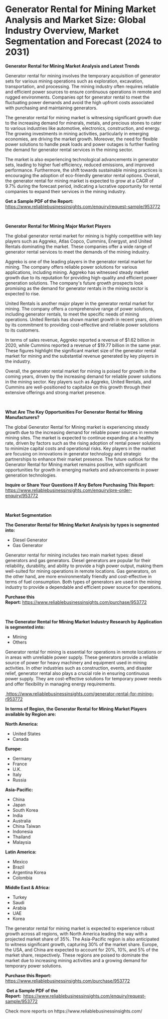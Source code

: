 <p><h1>Generator Rental for Mining Market Analysis and Market Size: Global Industry Overview, Market Segmentation and Forecast (2024 to 2031)</h1></p><p><strong>Generator Rental for Mining Market Analysis and Latest Trends</strong></p>
<p><p>Generator rental for mining involves the temporary acquisition of generator sets for various mining operations such as exploration, excavation, transportation, and processing. The mining industry often requires reliable and efficient power sources to ensure continuous operations in remote and rugged environments. Companies opt for generator rental to meet the fluctuating power demands and avoid the high upfront costs associated with purchasing and maintaining generators.</p><p>The generator rental for mining market is witnessing significant growth due to the increasing demand for minerals, metals, and precious stones to cater to various industries like automotive, electronics, construction, and energy. The growing investments in mining activities, particularly in emerging economies, are driving the market growth. Moreover, the need for flexible power solutions to handle peak loads and power outages is further fueling the demand for generator rental services in the mining sector.</p><p>The market is also experiencing technological advancements in generator sets, leading to higher fuel efficiency, reduced emissions, and improved performance. Furthermore, the shift towards sustainable mining practices is encouraging the adoption of eco-friendly generator rental options. Overall, the generator rental for mining market is expected to grow at a CAGR of 9.7% during the forecast period, indicating a lucrative opportunity for rental companies to expand their services in the mining industry.</p></p>
<p><strong>Get a Sample PDF of the Report:&nbsp;</strong> <a href="https://www.reliablebusinessinsights.com/enquiry/request-sample/953772">https://www.reliablebusinessinsights.com/enquiry/request-sample/953772</a></p>
<p>&nbsp;</p>
<p><strong>Generator Rental for Mining Major Market Players</strong></p>
<p><p>The global generator rental market for mining is highly competitive with key players such as Aggreko, Atlas Copco, Cummins, Energyst, and United Rentals dominating the market. These companies offer a wide range of generator rental services to meet the demands of the mining industry.</p><p>Aggreko is one of the leading players in the generator rental market for mining. The company offers reliable power solutions for various applications, including mining. Aggreko has witnessed steady market growth due to its reputation for providing high-quality and efficient power generation solutions. The company's future growth prospects look promising as the demand for generator rentals in the mining sector is expected to rise.</p><p>United Rentals is another major player in the generator rental market for mining. The company offers a comprehensive range of power solutions, including generator rentals, to meet the specific needs of mining operations. United Rentals has shown market growth in recent years, driven by its commitment to providing cost-effective and reliable power solutions to its customers.</p><p>In terms of sales revenue, Aggreko reported a revenue of $1.62 billion in 2020, while Cummins reported a revenue of $19.77 billion in the same year. These figures highlight the significant market size of the generator rental market for mining and the substantial revenue generated by key players in the industry.</p><p>Overall, the generator rental market for mining is poised for growth in the coming years, driven by the increasing demand for reliable power solutions in the mining sector. Key players such as Aggreko, United Rentals, and Cummins are well-positioned to capitalize on this growth through their extensive offerings and strong market presence.</p></p>
<p>&nbsp;</p>
<p><strong>What Are The Key Opportunities For Generator Rental for Mining Manufacturers?</strong></p>
<p><p>The global Generator Rental for Mining market is experiencing steady growth due to the increasing demand for reliable power sources in remote mining sites. The market is expected to continue expanding at a healthy rate, driven by factors such as the rising adoption of rental power solutions to minimize capital costs and operational risks. Key players in the market are focusing on innovations in generator technology and strategic partnerships to enhance their market presence. The future outlook for the Generator Rental for Mining market remains positive, with significant opportunities for growth in emerging markets and advancements in power generation technologies.</p></p>
<p><strong>Inquire or Share Your Questions If Any Before Purchasing This Report:</strong> <a href="https://www.reliablebusinessinsights.com/enquiry/pre-order-enquiry/953772">https://www.reliablebusinessinsights.com/enquiry/pre-order-enquiry/953772</a></p>
<p>&nbsp;</p>
<p><strong>Market Segmentation</strong></p>
<p><strong>The Generator Rental for Mining Market Analysis by types is segmented into:</strong></p>
<p><ul><li>Diesel Generator</li><li>Gas Generator</li></ul></p>
<p><p>Generator rental for mining includes two main market types: diesel generators and gas generators. Diesel generators are popular for their reliability, durability, and ability to provide a high power output, making them well-suited for mining operations in remote locations. Gas generators, on the other hand, are more environmentally friendly and cost-effective in terms of fuel consumption. Both types of generators are used in the mining industry to provide a dependable and efficient power source for operations.</p></p>
<p><strong>Purchase this Report:&nbsp;</strong><a href="https://www.reliablebusinessinsights.com/purchase/953772">https://www.reliablebusinessinsights.com/purchase/953772</a></p>
<p>&nbsp;</p>
<p><strong>The Generator Rental for Mining Market Industry Research by Application is segmented into:</strong></p>
<p><ul><li>Mining</li><li>Others</li></ul></p>
<p><p>Generator rental for mining is essential for operations in remote locations or in areas with unreliable power supply. These generators provide a reliable source of power for heavy machinery and equipment used in mining activities. In other industries such as construction, events, and disaster relief, generator rental also plays a crucial role in ensuring continuous power supply. They are cost-effective solutions for temporary power needs and offer flexibility in managing energy requirements.</p></p>
<p><a href="https://www.reliablebusinessinsights.com/generator-rental-for-mining-r953772">&nbsp;https://www.reliablebusinessinsights.com/generator-rental-for-mining-r953772</a></p>
<p><strong>In terms of Region, the Generator Rental for Mining Market Players available by Region are:</strong></p>
<p>
    <p> <strong> North America: </strong>
        <ul>
            <li>United States</li>
            <li>Canada</li>
        </ul>
        </p> 
    <p> <strong> Europe: </strong>
        <ul>
            <li>Germany</li>
            <li>France</li>
            <li>U.K.</li>
            <li>Italy</li>
            <li>Russia</li>
        </ul>
        </p> 
    <p> <strong> Asia-Pacific: </strong>
        <ul>
            <li>China</li>
            <li>Japan</li>
            <li>South Korea</li>
            <li>India</li>
            <li>Australia</li>
            <li>China Taiwan</li>
            <li>Indonesia</li>
            <li>Thailand</li>
            <li>Malaysia</li>
        </ul>
        </p> 
    <p> <strong> Latin America: </strong>
        <ul>
            <li>Mexico</li>
            <li>Brazil</li>
            <li>Argentina Korea</li>
            <li>Colombia</li>
        </ul>
        </p> 
    <p> <strong> Middle East & Africa: </strong>
        <ul>
            <li>Turkey</li>
            <li>Saudi</li>
            <li>Arabia</li>
            <li>UAE</li>
            <li>Korea</li>
        </ul>
    </p>
    </p>
<p><p>The generator rental for mining market is expected to experience robust growth across all regions, with North America leading the way with a projected market share of 35%. The Asia-Pacific region is also anticipated to witness significant growth, capturing 30% of the market share. Europe, the USA, and China are expected to account for 20%, 10%, and 5% of the market share, respectively. These regions are poised to dominate the market due to increasing mining activities and a growing demand for temporary power solutions.</p></p>
<p><strong>Purchase this Report: </strong><a href="https://www.reliablebusinessinsights.com/purchase/953772">https://www.reliablebusinessinsights.com/purchase/953772</a></p>
<p>&nbsp;<strong>Get a Sample PDF of the Report:&nbsp;&nbsp;</strong><a href="https://www.reliablebusinessinsights.com/enquiry/request-sample/953772">https://www.reliablebusinessinsights.com/enquiry/request-sample/953772</a></p>
<p><strong></strong></p>
<p>Check more reports on https://www.reliablebusinessinsights.com/</p>